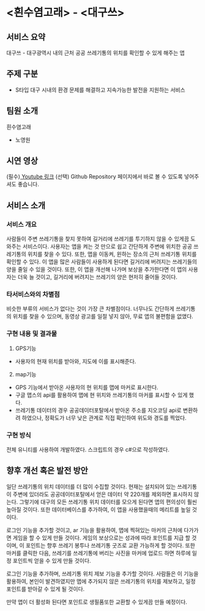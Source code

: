 # <흰수염고래> - <대구쓰>
## 서비스 요약
대구쓰 - 대구광역시 내의 근처 공공 쓰레기통의 위치를 확인할 수 있게 해주는 앱

## 주제 구분
-	S타입 대구 시내의 환경 문제를 해결하고 지속가능한 발전을 지원하는 서비스 

## 팀원 소개
흰수염고래
  - 노영원

## 시연 영상
(필수)[ Youtube 링크](https://youtu.be/tx9859VXvh4)
(선택) Github Repository 페이지에서 바로 볼 수 있도록 넣어주셔도 좋습니다.

## 서비스 소개
### 서비스 개요
사람들이 주변 쓰레기통을 찾지 못하여 길거리에 쓰레기를 투기하지 않을 수 있게끔 도와주는 서비스이다.
사용자는 앱을 켜는 것 만으로 쉽고 간단하게 주변에 위치한 공공 쓰레기통의 위치를 찾을 수 있다.
또한, 맵을 이동켜, 윈하는 장소의 근처 쓰레기통 위치를 확인할 수 있다.
이 앱을 많은 사람들이 사용하게 된다면 길거리에 버려지는 쓰레기들의 양을 줄일 수 있을 것이다.
또한, 이 앱을 개선해 나가며 보상을 추가한다면 이 앱의 사용자는 더욱 늘 것이고, 길거리에 버려지는 쓰레기의 양은 현저히 줄어들 것이다. 

### 타서비스와의 차별점
비슷한 부류의 서비스가 없다는 것이 가장 큰 차별점이다.
너무나도 간단하게 쓰레기통의 위치를 찾을 수 있으며, 동영상 광고를 일절 넣지 않아, 무료 앱의 불편함을 없앴다.

### 구현 내용 및 결과물
1. GPS기능
  - 사용자의 현재 위치를 받아와, 지도에 이를 표시해준다.
2. map기능
  - GPS 기능에서 받아온 사용자의 현 위치를 맵에 마커로 표시한다.
  - 구글 맵스의 api를 활용하여 맵에 현 위치와 쓰레기통의 마커를 표시할 수 있게 했다.
  - 쓰레기통 데이터의 경우 공공데이터포탈에서 받아온 주소를 지오코딩 api로 변환하려 하였으나, 정확도가 너무 낮은 관계로 직접 확인하여 위도와 경도를 찍었다.

### 구현 방식
전체 유니티를 사용하여 개발하였다.
스크립트의 경우 c#으로 작성하였다.

## 향후 개선 혹은 발전 방안
일단 쓰레기통의 위치 데이터를 더 많이 수집할 것이다.
현재는 설치되어 있는 쓰레기통이 주변에 있더라도 공공데이터포탈에서 얻은 데이터 약 220개를 제외하면 표시하지 않는다.
그렇기에 대구의 모든 쓰레기통 위치 데이터를 모으게 된다면 앱의 편의성이 훨씬 높아질 것이다.
또한 데이터베이스를 추가하여, 이 앱을 사용했을때의 메리트를 높일 것이다.

로그인 기능을 추가할 것이고, ar 기능을 활용하여, 맵에 찍혀있는 마커의 근처에 다가가면 게임을 할 수 있게 만들 것이다.
게임의 보상으로는 성과에 따라 포인트를 지급 할 것이며, 이 포인트는 향후 쓰레기 봉투나 쓰레기통 굿즈로 교환 가능하게 할 것이다.
또한 마커를 클릭한 다음, 쓰레기를 쓰레기통에 버리는 사진을 마커에 업로드 하면 하루에 일정 포인트씩 얻을 수 있게 만들 것이다.

로그인 기능을 추가하며, 쓰레기통 위치 제보 기능을 추가할 것이다.
사람들은 이 기능을 활용하여, 본인이 발견하였지만 맵에 추가되지 않은 쓰레기통의 위치를 제보하고, 일정 포인트를 받아갈 수 있게 될 것이다.

만약 앱이 더 활성화 된다면 포인트로 생필품또한 교환할 수 있게끔 만들 예정이다.
